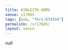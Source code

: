 ```yaml
---
title: KINLEITH ARMS
venue: v17605
tags: [pub, "fhrs:674334"]
permalink: /v/17605/
layout: venue
---
```

null